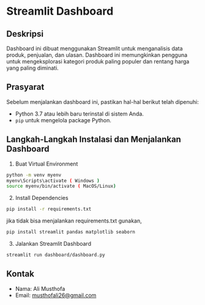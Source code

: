 # Streamlit Dashboard

## Deskripsi

Dashboard ini dibuat menggunakan Streamlit untuk menganalisis data produk, penjualan, dan ulasan. Dashboard ini memungkinkan pengguna untuk mengeksplorasi kategori produk paling populer dan rentang harga yang paling diminati.

## Prasyarat

Sebelum menjalankan dashboard ini, pastikan hal-hal berikut telah dipenuhi:

- Python 3.7 atau lebih baru terinstal di sistem Anda.
- `pip` untuk mengelola package Python.

## Langkah-Langkah Instalasi dan Menjalankan Dashboard

1. Buat Virtual Environment

```bash
python -m venv myenv
myenv\Scripts\activate ( Windows )
source myenv/bin/activate ( MacOS/Linux)
```

2. Install Dependencies

```bash
pip install -r requirements.txt
```

jika tidak bisa menjalankan requirements.txt gunakan,

```bash
pip install streamlit pandas matplotlib seaborn
```

3. Jalankan Streamlit Dashboard

```bash
streamlit run dashboard/dashboard.py
```

## Kontak

- Nama: Ali Musthofa
- Email: musthofali26@gmail.com
